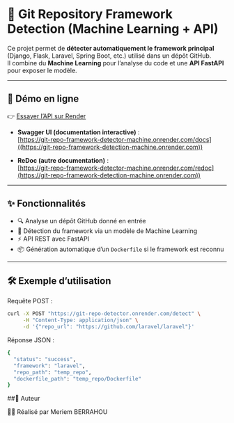 # 🧠 Git Repository Framework Detection (Machine Learning + API)

Ce projet permet de **détecter automatiquement le framework principal** (Django, Flask, Laravel, Spring Boot, etc.) utilisé dans un dépôt GitHub.  
Il combine du **Machine Learning** pour l’analyse du code et une **API FastAPI** pour exposer le modèle.  

---

## 🚀 Démo en ligne

👉 [Essayer l’API sur Render]([https://git-repo-framework-detector-machine.com](https://git-repo-framework-detection-machine.onrender.com))  

- **Swagger UI (documentation interactive)** :  
  [https://git-repo-framework-detector-machine.onrender.com/docs]((https://git-repo-framework-detection-machine.onrender.com))

- **ReDoc (autre documentation)** :  
  [https://git-repo-framework-detector-machine.onrender.com/redoc](https://git-repo-framework-detection-machine.onrender.com))
 

---

## ✨ Fonctionnalités

- 🔍 Analyse un dépôt GitHub donné en entrée  
- 🤖 Détection du framework via un modèle de Machine Learning  
- ⚡ API REST avec FastAPI  
- 📦 Génération automatique d’un `Dockerfile` si le framework est reconnu  

---

## 🛠️ Exemple d’utilisation
Requête POST :
```bash
curl -X POST "https://git-repo-detector.onrender.com/detect" \
     -H "Content-Type: application/json" \
     -d '{"repo_url": "https://github.com/laravel/laravel"}'
```
Réponse JSON :
```bash
{
  "status": "success",
  "framework": "laravel",
  "repo_path": "temp_repo",
  "dockerfile_path": "temp_repo/Dockerfile"
}
```
##📌 Auteur

👩‍💻 Réalisé par Meriem BERRAHOU

